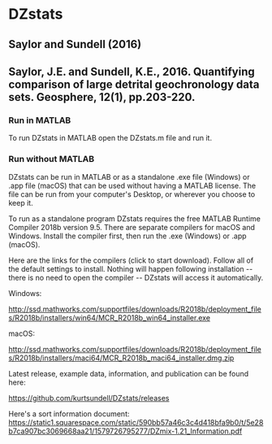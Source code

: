 # DZstats

## Saylor and Sundell (2016)

## Saylor, J.E. and Sundell, K.E., 2016. Quantifying comparison of large detrital geochronology data sets. Geosphere, 12(1), pp.203-220.

### Run in MATLAB

To run DZstats in MATLAB open the DZstats.m file and run it.

### Run without MATLAB

DZstats can be run in MATLAB or as a standalone .exe file (Windows) or .app file (macOS) that can be used without having a MATLAB license. The file can be run from your computer's Desktop, or wherever you choose to keep it. 

To run as a standalone program DZstats requires the free MATLAB Runtime Compiler 2018b version 9.5. There are separate compilers for macOS and Windows. Install the compiler first, then run the .exe (Windows) or .app (macOS).

Here are the links for the compilers (click to start download). Follow all of the default settings to install. Nothing will happen following installation -- there is no need to open the compiler -- DZstats will access it automatically.

Windows:

http://ssd.mathworks.com/supportfiles/downloads/R2018b/deployment_files/R2018b/installers/win64/MCR_R2018b_win64_installer.exe

macOS:

http://ssd.mathworks.com/supportfiles/downloads/R2018b/deployment_files/R2018b/installers/maci64/MCR_R2018b_maci64_installer.dmg.zip

Latest release, example data, information, and publication can be found here: 

https://github.com/kurtsundell/DZstats/releases

Here's a sort information document: https://static1.squarespace.com/static/590bb57a46c3c4d418bfa9b0/t/5e28b7ca907bc3069668aa21/1579726795277/DZmix-1.21_Information.pdf
